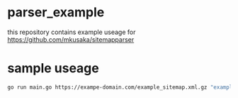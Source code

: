 # parser_example

this repository contains example useage for https://github.com/mkusaka/sitemapparser

# sample useage

```bash
go run main.go https://exampe-domain.com/example_sitemap.xml.gz "example-domain.com" "example-develp-domain.com"
```
